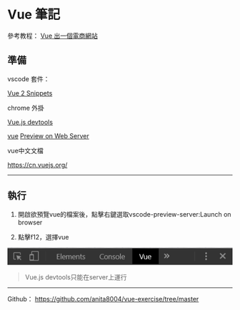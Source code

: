 # Vue 筆記

參考教程：
[Vue 出一個電商網站](https://www.udemy.com/vue-hexschool/learn/v4/content)

## 準備

vscode 套件：

[Vue 2 Snippets](https://marketplace.visualstudio.com/items?itemName=hollowtree.vue-snippets)

chrome 外掛

[Vue.js devtools](https://chrome.google.com/webstore/detail/vuejs-devtools/nhdogjmejiglipccpnnnanhbledajbpd)

[vue](https://marketplace.visualstudio.com/items?itemName=liuji-jim.vue)
[Preview on Web Server](https://marketplace.visualstudio.com/items?itemName=yuichinukiyama.vscode-preview-server)

vue中文文檔

https://cn.vuejs.org/

---

## 執行

1. 開啟欲預覽vue的檔案後，點擊右鍵選取vscode-preview-server:Launch on browser

2. 點擊f12，選擇vue

![](Image-20180815173048.png)


> Vue.js devtools只能在server上運行

---

Github： https://github.com/anita8004/vue-exercise/tree/master